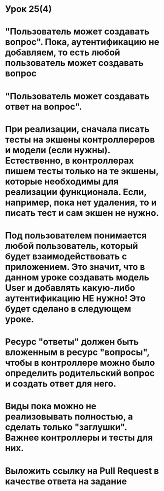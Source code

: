 # Урок 25(4)
# "Пользователь может создавать вопрос". Пока, аутентификацию не добавляем, то есть любой пользователь может создавать вопрос
# "Пользователь может создавать ответ на вопрос".
# При реализации, сначала писать тесты на экшены контроллереров и модели (если нужны). Естественно, в контроллерах пишем тесты только на те экшены, которые необходимы для реализации функционала. Если, например, пока нет удаления, то и писать тест и сам экшен не нужно.
# Под пользователем понимается любой пользователь, который будет взаимодействовать с приложением. Это значит, что в данном уроке создавать модель User и добавлять какую-либо аутентификацию НЕ нужно! Это будет сделано в следующем уроке.
# Ресурс "ответы" должен быть вложенным в ресурс "вопросы", чтобы в контроллере можно было определить родительский вопрос и создать ответ для него.
# Виды пока можно не реализовывать полностью, а сделать только "заглушки". Важнее контроллеры и тесты для них.

# Выложить ссылку на Pull Request в качестве ответа на задание
